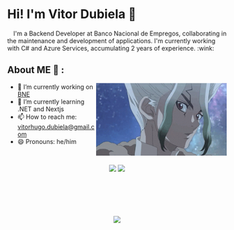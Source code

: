 # Hi! I'm Vitor Dubiela 👋

<p align="left">
  &emsp;I'm a Backend Developer at Banco Nacional de Empregos, collaborating in the maintenance and development of applications. I'm currently working with C# and Azure Services, accumulating 2 years of experience. :wink:
</p>

## About ME 💬 :

<img hight="400" width="300" alt="GIF" align="right" src="./imgs/dr-stone-senku.gif">

- 🔭 I’m currently working on [BNE](https://www.bne.com.br)
- 🌱 I’m currently learning .NET and Nextjs
- 📫 How to reach me: vitorhugo.dubiela@gmail.com
- 😄 Pronouns: he/him

<br>

<p align="center">
  <a target="_blank" href="https://www.linkedin.com/in/vitor-hugo-santos-dubiela-7b04b2190"><img src="https://img.shields.io/badge/-LinkedIn-0077B5?style=for-the-badge&logo=Linkedin&logoColor=white"></img></a>
<a target="_blank" href="mailto:vitorhugo.dubiela@gmail.com"><img src="https://img.shields.io/badge/-Gmail-D14836?style=for-the-badge&logo=Gmail&logoColor=white"></img></a>
</p>

<br>
<br>
<br>
<br>
<br>

<div align="center">
  <a href="https://github.com/Vitor-Dubiela?tab=repositories">
  <img height="180em" src="https://github-readme-stats.vercel.app/api/top-langs/?username=Vitor-Dubiela&layout=compact&langs_count=7&theme=dracula"/>
</div>
